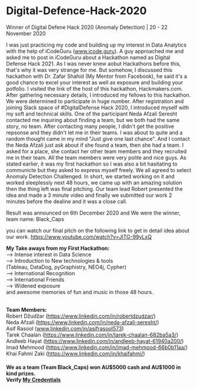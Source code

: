 # Digital-Defence-Hack-2020
Winner of Digital Defene Hack 2020 (Anomaly Detection) | 20 - 22 November 2020

I was just practicing my code and building up my interest in Data Analytics with the help of iCodeGuru (www.icode.guru). A guy approached me and asked me to post in iCodeGuru about a Hackathon named as Digital Defense Hack 2021. As I was never knew aobut Hackathons before this, that's why it was very strange for me. But somehow, I discussed this hackathon with Dr. Zafar Shahid (My Mentor from Facebook), he said it's a good chance to excel your interest as well as exposure and building your potfolio. I visited the link of the host of this hackathon, Hackmakers.com.
After gathering necessary details, I introduced my fellows to this hackathon. We were determined to participate in huge number. After registration and joining Slack space of #DigitalDefense Hack 2020, I introduced myself with my soft and technical skills. One of the participant Neda Afzali Seresht contacted me inquiring about finding a team, but we both had the same story, no team. 
After contacting many people, I didn't get the positive repsonse and they didn't let me in their teams. I was about to quite and a random thought came in my mind "Just give one last chance". And I contact the Neda Afzali just ask about if she found a team, then she had a team. I asked for a place, she contact her other team members and they recruited me in their team. All the team members were very polite and nice guys. As stated earlier, it was my first hackathon so I was also a bit hasitating to communicte but they asked to express myself freely. We all agreed to select Anomaly Detection Challenged. In short, we started working on it and worked sleeplessly next 48 hours, we came up with an amazing solution then the thing left was final pitching. Our team lead Robert presented the idea and made a 3 minute video and finally we submitted our work 2 minutes before the dealine and it was a close call.

Result was announced on 6th December 2020 and We were the winner, team name: Black_Caps

you can watch our final pitch on the following link to get in detail idea about our work.
https://www.youtube.com/watch?v=JITG-99yLxQ

<strong>My Take aways from my First Hackathon: </strong><br>
--> Intense interest in Data Science <br>
--> Introduction to New technologies & tools <br>
(Tableau, DataDog, pyGraphistry, NEO4j, Cypher) <br>
--> International Recognition <br>
--> International Friends <br>
--> Widened exposure <br>
and awesome memories of fun and music in those 48 hours.
<br>
<br>

<strong> Team Members: </strong> <br>
Robert Džudžar (https://www.linkedin.com/in/robertdzudzar/) <br>
Neda Afzali (https://www.linkedin.com/in/neda-afzali-seresht/)<br>
Asif Rasool (www.linkedin.com/in/asifrasool573)<br>
Tarek Chaalan (https://www.linkedin.com/in/tarek-chaalan-682ba5a3/)<br>
Andleeb Hayat (https://www.linkedin.com/in/andleeb-hayat-61940a200/)<br>
Imad Mehmood (https://www.linkedin.com/in/imad-mehmood-66b0b11aa/) <br>
Khai Fahmi Zaki (https://www.linkedin.com/in/khaifahmi/)


<h4> We as a team (Team Black_Caps) won AU$5000 cash and AU$1000 in kind prizes. <br>
Verify <a href= "https://au.badgr.com/public/assertions/bq03RFKhQjymZ4vgyKB_yg?identity__email=eagle.asif07@gmail.com" target= "_blank" > My Credentials <a>
</h4>
